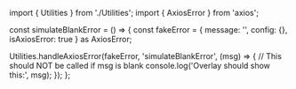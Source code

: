import { Utilities } from './Utilities';
import { AxiosError } from 'axios';

const simulateBlankError = () => {
  const fakeError = {
    message: '',
    config: {},
    isAxiosError: true
  } as AxiosError;

  Utilities.handleAxiosError(fakeError, 'simulateBlankError', (msg) => {
    // This should NOT be called if msg is blank
    console.log('Overlay should show this:', msg);
  });
};